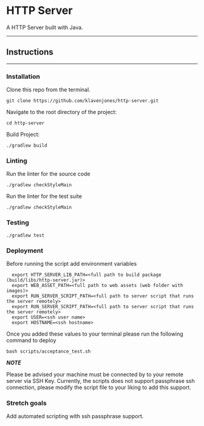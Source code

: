 # HTTP Server

A HTTP Server built with Java.

---

## Instructions

---

### Installation

Clone this repo from the terminal.

```
git clone https://github.com/klavenjones/http-server.git   
```

Navigate to the root directory of the project:

```
cd http-server
```

Build Project:

```
./gradlew build
```


### Linting

Run the linter for the source code

```
./gradlew checkStyleMain
```

Run the linter for the test suite

```
./gradlew checkStyleMain
```


### Testing

```
./gradlew test
```

### Deployment

Before running the script add environment variables

```
  export HTTP_SERVER_LIB_PATH=<full path to build package (build/libs/http-server.jar)>
  export WEB_ASSET_PATH=<full path to web assets (web folder with images)>
  export RUN_SERVER_SCRIPT_PATH=<full path to server script that runs the server remotely>
  export RUN_SERVER_SCRIPT_PATH=<full path to server script that runs the server remotely>
  export USER=<ssh user name>
  export HOSTNAME=<ssh hostname>
```

Once you added these values to your terminal please run the following command to deploy

```
bash scripts/acceptance_test.sh
```

***NOTE***

Please be advised your machine must be connected by to your remote server via SSH Key. Currently, the scripts does not support passphrase ssh connection, please modify the script file to your liking
to add this support.


### Stretch goals

Add automated scripting with ssh passphrase support.


[//]: # (## Usage)

[//]: # (___)

[//]: # ()
[//]: # ()
[//]: # (### Running the program)

[//]: # ()
[//]: # (Run the server)

[//]: # ()
[//]: # (```)

[//]: # (./gradle runServer)

[//]: # (```)

[//]: # ()
[//]: # (Run the server)

[//]: # ()
[//]: # (```)

[//]: # ( ./gradle runClient)

[//]: # (```)

[//]: # ()
[//]: # (The default port for the server and client is 8080, and the default hostname for the client is localhost. If you wish to override hostname and port, run the following commands:)

[//]: # ()
[//]: # (```)

[//]: # (./gradlew runServer --args <port-number>)

[//]: # (```)

[//]: # ()
[//]: # (```)

[//]: # (./gradlew runClient --args="<host-name> <port-number>")

[//]: # (```)